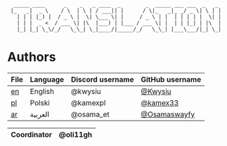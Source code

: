 ```
  _____ ____      _    _   _ ____  _        _  _____ ___ ___  _   _ 
 |_   _|  _ \    / \  | \ | / ___|| |      / \|_   _|_ _/ _ \| \ | |
   | | | |_) |  / _ \ |  \| \___ \| |     / _ \ | |  | | | | |  \| |
   | | |  _ <  / ___ \| |\  |___) | |___ / ___ \| |  | | |_| | |\  |
   |_| |_| \_\/_/   \_\_| \_|____/|_____/_/   \_\_| |___\___/|_| \_|
```
                                              
                                        
# Authors

| File      | Language  | Discord username | GitHub username                                   |
|-----------|-----------|------------------|---------------------------------------------------|
| [en](/en) | English   | @kwysiu          | [@Kwysiu](https://github.com/Kwysiu)              |
| [pl](/pl) | Polski    | @kamexpl         | [@kamex33](https://github.com/kamex33)            |
| [ar](/ar) | العربية      | @osama_et        | [@Osamaswayfy](https://github.com/Osamaswayfy)    |




| Coordinator | @oli11gh |
|-------------|---------|
